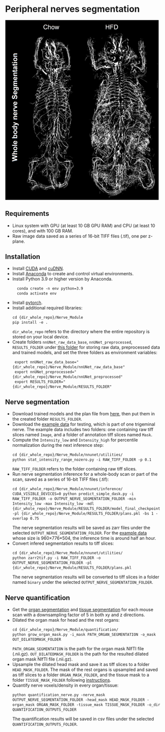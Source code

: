 # Peripheral nerves segmentation
<img src="nerve_seg_example.png" width="500">

## Requirements
* Linux system with GPU (at least 10 GB GPU RAM) and CPU (at least 10 cores), and with 100 GB RAM.  
* Raw image data saved as a series of 16-bit TIFF files (.tif), one per z-plane. 
  
## Installation
* Install [CUDA](https://developer.nvidia.com/cuda-toolkit) and [cuDNN](https://developer.nvidia.com/cudnn).
* Install [Anaconda](https://www.anaconda.com/download#downloads) to create and control virtual environments.
* Install Python 3.9 or higher version by Anaconda.
  ```
    conda create -n env python=3.9
	conda activate env
	```
* Install [pytorch](https://pytorch.org/get-started/locally/).
* Install additional required libraries:
     ```
     cd {dir_whole_repo}/Nerve_Module
     pip install -e .
	```
  `dir_whole_repo` refers to the directory where the entire repository is stored on your local device.
* Create folders `nnUNet_raw_data_base`, `nnUNet_preprocessed`, `RESULTS_FOLDER` under [this folder](../Nerve_Module/) for storing raw data, preprocessed data and trained models, and set the three folders as environment variables:
  ```
   export nnUNet_raw_data_base="{dir_whole_repo}/Nerve_Module/nnUNet_raw_data_base"
   export nnUNet_preprocessed="{dir_whole_repo}/Nerve_Module/nnUNet_preprocessed"
   export RESULTS_FOLDER="{dir_whole_repo}/Nerve_Module/RESULTS_FOLDER"
	```  
  
## Nerve segmentation
* Download trained models and the plan file from [here](../models/nerve_segmentation), then put them in the created folder `RESULTS_FOLDER`.
* Download the [example data](../Nerve_Module/example_data) for testing, which is part of one trigeminal nerve. The example data includes two folders: one containing raw tiff slices named `Image`, and a folder of annotation tiff slices named `Mask`.
* Compute the `Intensity_low` and `Intensity_high` for percentile normalization during the next inference step:
  ```
  cd {dir_whole_repo}/Nerve_Module/nnunet/utilities/
  python stat_intensity_range_nozero.py -i RAW_TIFF_FOLDER -p 0.1
	``` 
  `RAW_TIFF_FOLDER` refers to the folder containing raw tiff slices.
* Run nerve segmentation inference for a whole-body scan or part of the scan, saved as a series of 16-bit TIFF files (.tif):
  ```
  cd {dir_whole_repo}/Nerve_Module/nnunet/inference/
  CUDA_VISIBLE_DEVICES=0 python predict_simple_dask.py -i RAW_TIFF_FOLDER -o OUTPUT_NERVE_SEGMENTATION_FOLDER -min Intensity_low -max Intensity_low -mdl {dir_whole_repo}/Nerve_Module/RESULTS_FOLDER/model_final_checkpoint.model -pl {dir_whole_repo}/Nerve_Module/RESULTS_FOLDER/plans.pkl -bs 1 -overlap 0.75
	```  
  The nerve segmentation results will be saved as zarr files under the selected `OUTPUT_NERVE_SEGMENTATION_FOLDER`.
  For the [example data](../Nerve_Module/example_data) whose size is 960×776*504, the inference time is around half an hour. 
* Convert infered segmentation results to tiff slices:
  ```
  cd {dir_whole_repo}/Nerve_Module/nnunet/utilities/
  python zarr2tif.py -i RAW_TIFF_FOLDER -o OUTPUT_NERVE_SEGMENTATION_FOLDER -pl {dir_whole_repo}/Nerve_Module/RESULTS_FOLDER/plans.pkl
	```  
  The nerve segmentation results will be converted to tiff slices in a folder named `binary` under the selected `OUTPUT_NERVE_SEGMENTATION_FOLDER`.
## Nerve quantification
* Get the [organ segmentation](../Tissue_Module/Organ_Segmentation.ipynb) and [tissue segmentation](../Tissue_Module/Tissue_segmentation.ipynb) for each mouse scan with a downsampling factor of 5 in both xy and z directions.
* Dilated the organ mask for head and the rest organs:
  ```
  cd {dir_whole_repo}/Nerve_Module/quantification/
  python grow_organ_mask.py -i_mask PATH_ORGAN_SEGMENTATION -o_mask OUT_DILATEDMASK_FOLDER
	``` 
  `PATH_ORGAN_SEGMENTATION` is the path for the organ mask NIfTI file (.nii.gz). `OUT_DILATEDMASK_FOLDER` is the path for the resulted dilated organ mask NIfTI file (.nii.gz).
* Upsample the dilated head mask and save it as tiff slices to a folder `HEAD_MASK_FOLDER`. The mask of the rest organs is upsampled and saved as tiff slices to a folder `ORGAN_MASK_FOLDER`, and the tissue mask to a folder `TISSUE_MASK_FOLDER` following [instructions](../Tissue_Module/Organ_Segmentation.ipynb).
* Quantify nerve voxels/density in every organ/tissue:
  ```
  python quantification_nerve.py -nerve_mask OUTPUT_NERVE_SEGMENTATION_FOLDER -head_mask HEAD_MASK_FOLDER -organ_mask ORGAN_MASK_FOLDER -tissue_mask TISSUE_MASK_FOLDER -o_dir QUANTIFICATION_OUTPUTS_FOLDER
	```  
  The quantification results will be saved in csv files under the selected `QUANTIFICATION_OUTPUTS_FOLDER`.
